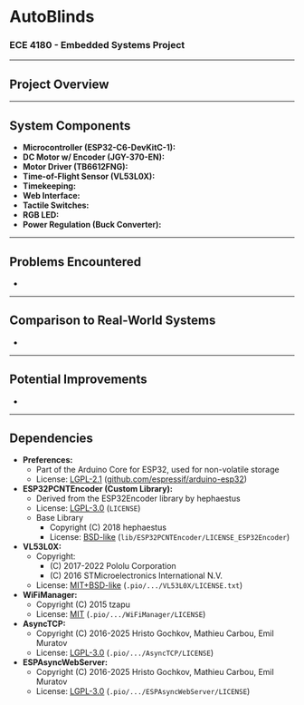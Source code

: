 # AutoBlinds
### ECE 4180 - Embedded Systems Project

---

## Project Overview



---

## System Components

* **Microcontroller (ESP32-C6-DevKitC-1):**
* **DC Motor w/ Encoder (JGY-370-EN):**
* **Motor Driver (TB6612FNG):**
* **Time-of-Flight Sensor (VL53L0X):**
* **Timekeeping:**
* **Web Interface:**
* **Tactile Switches:**
* **RGB LED:**
* **Power Regulation (Buck Converter):**

---

## Problems Encountered

* 

---

## Comparison to Real-World Systems

* 

---

## Potential Improvements

* 

---

## Dependencies

* **Preferences:**
    * Part of the Arduino Core for ESP32, used for non-volatile storage
    * License: [LGPL-2.1](https://github.com/espressif/arduino-esp32/blob/master/LICENSE.md) ([github.com/espressif/arduino-esp32](https://github.com/espressif/arduino-esp32))
* **ESP32PCNTEncoder (Custom Library):**
    * Derived from the ESP32Encoder library by hephaestus
    * License: [LGPL-3.0](LICENSE) (`LICENSE`)
    * Base Library
        * Copyright (C) 2018 hephaestus
        * License: [BSD-like](lib/ESP32PCNTEncoder/LICENSE_ESP32Encoder) (`lib/ESP32PCNTEncoder/LICENSE_ESP32Encoder`)
* **VL53L0X:**
    * Copyright:
        * (C) 2017-2022 Pololu Corporation
        * (C) 2016 STMicroelectronics International N.V.
    * License: [MIT+BSD-like](.pio/libdeps/esp32-c6-devkitc-1/VL53L0X/LICENSE.txt) (`.pio/.../VL53L0X/LICENSE.txt`)
* **WiFiManager:**
    * Copyright (C) 2015 tzapu
    * License: [MIT](.pio/libdeps/esp32-c6-devkitc-1/WiFiManager/LICENSE) (`.pio/.../WiFiManager/LICENSE`)
* **AsyncTCP:**
    * Copyright (C) 2016-2025 Hristo Gochkov, Mathieu Carbou, Emil Muratov
    * License: [LGPL-3.0](.pio/libdeps/esp32-c6-devkitc-1/AsyncTCP/LICENSE) (`.pio/.../AsyncTCP/LICENSE`)
* **ESPAsyncWebServer:**
    * Copyright (C) 2016-2025 Hristo Gochkov, Mathieu Carbou, Emil Muratov
    * License: [LGPL-3.0](.pio/libdeps/esp32-c6-devkitc-1/ESPAsyncWebServer/LICENSE) (`.pio/.../ESPAsyncWebServer/LICENSE`)

